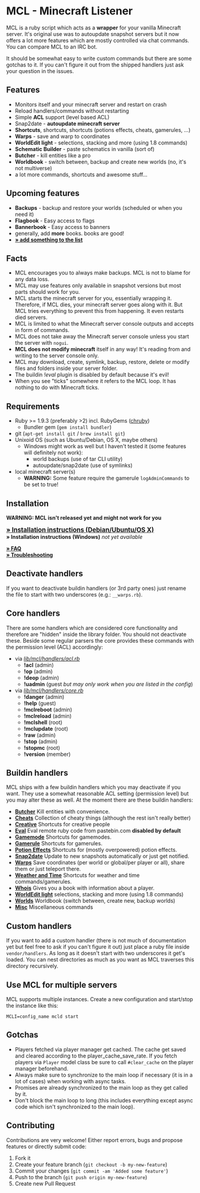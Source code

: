 # MCL - Minecraft Listener

MCL is a ruby script which acts as a **wrapper** for your vanilla Minecraft server. It's original use was to autoupdate snapshot servers but it now offers a lot more features which are mostly controlled via chat commands. You can compare MCL to an IRC bot.

It should be somewhat easy to write custom commands but there are some gotchas to it. If you can't figure it out from
the shipped handlers just ask your question in the issues.



## Features
  * Monitors itself and your minecraft server and restart on crash
  * Reload handlers/commands without restarting
  * Simple **ACL** support (level based ACL)
  * Snap2date - **autoupdate minecraft server**
  * **Shortcuts**, shortcuts, shortcuts (potions effects, cheats, gamerules, ...)
  * **Warps** - save and warp to coordinates
  * **WorldEdit light** - selections, stacking and more (using 1.8 commands)
  * **Schematic Builder** - paste schematics in vanilla (sort of)
  * **Butcher** - kill entities like a pro
  * **Worldbook** - switch between, backup and create new worlds (no, it's not multiverse)
  * a lot more commands, shortcuts and awesome stuff...



## Upcoming features
  * **Backups** - backup and restore your worlds (scheduled or when you need it)
  * **Flagbook** - Easy access to flags
  * **Bannerbook** - Easy access to banners
  * generally, add **more** books. books are good!
  * [**» add something to the list**](https://github.com/2called-chaos/mcl/issues/new)



## Facts
  * MCL encourages you to always make backups. MCL is not to blame for any data loss.
  * MCL may use features only available in snapshot versions but most parts should work for you.
  * MCL starts the minecraft server for you, essentially wrapping it. Therefore, if MCL dies, your minecraft server
    goes along with it. But MCL tries everything to prevent this from happening. It even restarts died servers.
  * MCL is limited to what the Minecraft server console outputs and accepts in form of commands.
  * MCL does not take away the Minecraft server console unless you start the server with `nogui`.
  * **MCL does not modify minecraft** itself in any way! It's reading from and writing to the server console only.
  * MCL may download, create, symlink, backup, restore, delete or modify files and folders inside your server folder.
  * The buildin _!eval_ plugin is disabled by default because it's evil!
  * When you see "ticks" somewhere it refers to the MCL loop. It has nothing to do with Minecraft ticks.


## Requirements
  * Ruby >= 1.9.3 (preferably >2) incl. RubyGems ([chruby](https://gist.github.com/2called-chaos/e06bf6322525d37a5bf7))
    * Bundler gem (`gem install bundler`)
  * git (`apt-get install git` / `brew install git`)
  * Unixoid OS (such as Ubuntu/Debian, OS X, maybe others)
    * Windows might work as well but I haven't tested it (some features will definitely not work):
      * world backups (use of tar CLI utility)
      * autoupdate/snap2date (use of symlinks)
  * local minecraft server(s)
    * **WARNING:** Some feature require the gamerule `logAdminCommands` to be set to true!


## Installation
  **WARNING: MCL isn't released yet and might not work for you**

  <big>**[» Installation instructions (Debian/Ubuntu/OS X)](https://github.com/2called-chaos/mcl/blob/master/doc/installation_nix.md)**</big><br>
  **» Installation instructions (Windows)** _not yet available_

  **[» FAQ](https://github.com/2called-chaos/mcl/wiki/FAQ)**<br>
  **[» Troubleshooting](https://github.com/2called-chaos/mcl/wiki/Troubleshooting)**


## Deactivate handlers
If you want to deactivate buildin handlers (or 3rd party ones) just rename the file to start with two underscores (e.g.: `__warps.rb`).


## Core handlers
There are some handlers which are considered core functionality and therefore are "hidden" inside the library folder. You should not deactivate these.
Beside some regular parsers the core provides these commands with the permission level (ACL) accordingly:
  * via [_lib/mcl/handlers/acl.rb_](https://github.com/2called-chaos/mcl/blob/master/lib/mcl/handlers/acl.rb)
    * **!acl** (admin)
    * **!op** (admin)
    * **!deop** (admin)
    * **!uadmin** (guest _but may only work when you are listed in the config_)
  * via [_lib/mcl/handlers/core.rb_](https://github.com/2called-chaos/mcl/blob/master/lib/mcl/handlers/core.rb)
    * **!danger** (admin)
    * **!help** (guest)
    * **!mclreboot** (admin)
    * **!mclreload** (admin)
    * **!mclshell** (root)
    * **!mclupdate** (root)
    * **!raw** (admin)
    * **!stop** (admin)
    * **!stopmc** (root)
    * **!version** (member)


## Buildin handlers
MCL ships with a few buildin handlers which you may deactivate if you want. They use a somewhat reasonable ACL setting
(permission level) but you may alter these as well. At the moment there are these buildin handlers:

  * **[Butcher](https://github.com/2called-chaos/mcl/blob/master/vendor/handlers/_buildin/butcher.rb)** Kill entities with convenience.
  * **[Cheats](https://github.com/2called-chaos/mcl/blob/master/vendor/handlers/_buildin/cheats.rb)** Collection of cheaty things (although the rest isn't really better)
  * **[Creative](https://github.com/2called-chaos/mcl/blob/master/vendor/handlers/_buildin/creative.rb)** Shortcuts for creative people
  * **[Eval](https://github.com/2called-chaos/mcl/blob/master/vendor/handlers/_buildin/__eval.rb)** Eval remote ruby code from pastebin.com **disabled by default**
  * **[Gamemode](https://github.com/2called-chaos/mcl/blob/master/vendor/handlers/_buildin/gamemode.rb)** Shortcuts for gamemodes.
  * **[Gamerule](https://github.com/2called-chaos/mcl/blob/master/vendor/handlers/_buildin/gamerule.rb)** Shortcuts for gamerules.
  * **[Potion Effects](https://github.com/2called-chaos/mcl/blob/master/vendor/handlers/_buildin/potion_effects.rb)** Shortcuts for (mostly overpowered) potion effects.
  * **[Snap2date](https://github.com/2called-chaos/mcl/blob/master/vendor/handlers/_buildin/snap2date.rb)** Update to new snapshots automatically or just get notified.
  * **[Warps](https://github.com/2called-chaos/mcl/blob/master/vendor/handlers/_buildin/warps.rb)** Save coordinates (per world or global/per player or all), share them or just teleport there.
  * **[Weather and Time](https://github.com/2called-chaos/mcl/blob/master/vendor/handlers/_buildin/weather_and_time.rb)** Shortcuts for weather and time commands/gamerules.
  * **[Whois](https://github.com/2called-chaos/mcl/blob/master/vendor/handlers/_buildin/whois.rb)** Gives you a book with information about a player.
  * **[WorldEdit light](https://github.com/2called-chaos/mcl/blob/master/vendor/handlers/_buildin/world_edit_light.rb)** selections, stacking and more (using 1.8 commands)
  * **[Worlds](https://github.com/2called-chaos/mcl/blob/master/vendor/handlers/_buildin/worlds.rb)** Worldbook (switch between, create new, backup worlds)
  * **[Misc](https://github.com/2called-chaos/mcl/blob/master/vendor/handlers/_buildin/misc.rb)** Miscellaneous commands


## Custom handlers
If you want to add a custom handler (there is not much of documentation yet but feel free to ask if you can't figure it out) just place a ruby file inside `vendor/handlers`. As long as it doesn't start with two underscores it get's loaded. You can nest directories as much as you want as MCL traverses this directory recursively.



## Use MCL for multiple servers
MCL supports multiple instances. Create a new configuration and start/stop the instance like this:
```
MCLI=config_name mcld start
```


## Gotchas
  * Players fetched via player manager get cached. The cache get saved and cleared according to the player_cache_save_rate.
    If you fetch players via `Player` model class be sure to call `#clear_cache` on the player manager beforehand.
  * Always make sure to synchronize to the main loop if necessary (it is in a lot of cases) when working with async tasks.
  * Promises are already synchronized to the main loop as they get called by it.
  * Don't block the main loop to long (this includes everything except async code which isn't synchronized to the main loop).



## Contributing
  Contributions are very welcome! Either report errors, bugs and propose features or directly submit code:

  1. Fork it
  2. Create your feature branch (`git checkout -b my-new-feature`)
  3. Commit your changes (`git commit -am 'Added some feature'`)
  4. Push to the branch (`git push origin my-new-feature`)
  5. Create new Pull Request
